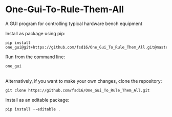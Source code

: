 # One-Gui-To-Rule-Them-All
A GUI program for controlling typical hardware bench equipment

Install as package using pip:

    pip install one_gui@git+https://github.com/fsd16/One_Gui_To_Rule_Them_All.git@master

Run from the command line:

    one_gui
<br />
Alternatively, if you want to make your own changes, clone the repository:

    git clone https://github.com/fsd16/One_Gui_To_Rule_Them_All.git

Install as an editable package:

    pip install --editable .
